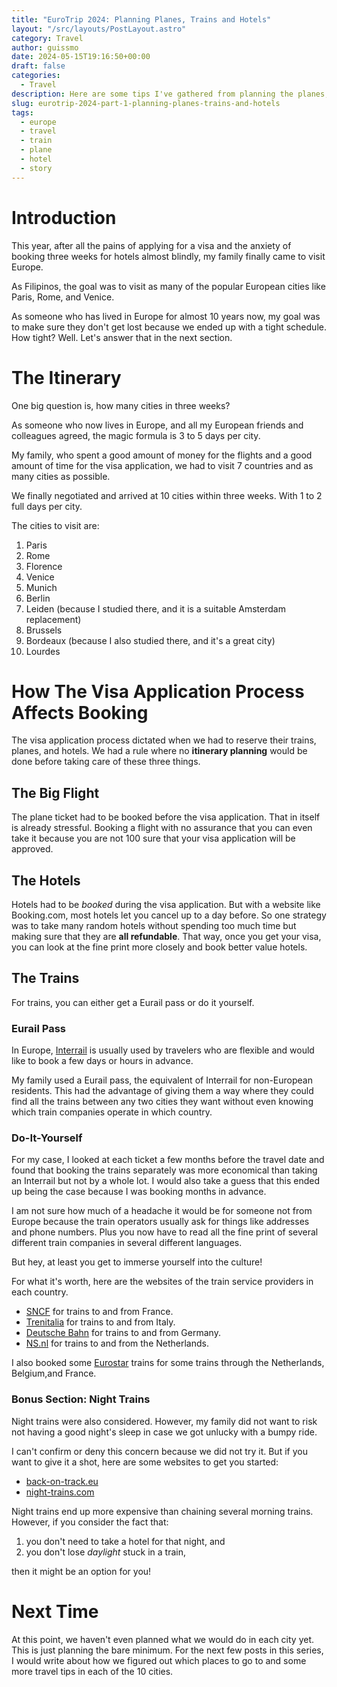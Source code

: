 ```yaml
---
title: "EuroTrip 2024: Planning Planes, Trains and Hotels"
layout: "/src/layouts/PostLayout.astro"
category: Travel
author: guissmo
date: 2024-05-15T19:16:50+00:00
draft: false
categories:
  - Travel
description: Here are some tips I've gathered from planning the planes, trains, and hotels for a tightly scheduled Eurotrip.
slug: eurotrip-2024-part-1-planning-planes-trains-and-hotels
tags:
  - europe
  - travel
  - train
  - plane
  - hotel
  - story
---
```


# Introduction

This year, after all the pains of applying for a visa and the anxiety of booking three weeks for hotels almost blindly, my family finally came to visit Europe.

As Filipinos, the goal was to visit as many of the popular European cities like Paris, Rome, and Venice.

As someone who has lived in Europe for almost $10$ years now, my goal was to make sure they don't get lost because we ended up with a tight schedule. How tight? Well. Let's answer that in the next section.

# The Itinerary

One big question is, how many cities in three weeks?

As someone who now lives in Europe, and all my European friends and colleagues agreed, the magic formula is $3$ to $5$ days per city.

My family, who spent a good amount of money for the flights and a good amount of time for the visa application, we had to visit $7$ countries and as many cities as possible.

We finally negotiated and arrived at $10$ cities within three weeks. With $1$ to $2$ full days per city.

The cities to visit are:

1. Paris
2. Rome
3. Florence
4. Venice
5. Munich
6. Berlin
7. Leiden (because I studied there, and it is a suitable Amsterdam replacement)
8. Brussels
9. Bordeaux (because I also studied there, and it's a great city)
10. Lourdes

# How The Visa Application Process Affects Booking

The visa application process dictated when we had to reserve their trains, planes, and hotels. We had a rule where no **itinerary planning** would be done before taking care of these three things.

## The Big Flight

The plane ticket had to be booked before the visa application. That in itself is already stressful. Booking a flight with no assurance that you can even take it because you are not $100%$ sure that your visa application will be approved.

## The Hotels

Hotels had to be _booked_ during the visa application. But with a website like Booking.com, most hotels let you cancel up to a day before. So one strategy was to take many random hotels without spending too much time but making sure that they are **all refundable**. That way, once you get your visa, you can look at the fine print more closely and book better value hotels.

## The Trains

For trains, you can either get a Eurail pass or do it yourself.

### Eurail Pass

In Europe, [Interrail](https://www.interrail.eu) is usually used by travelers who are flexible and would like to book a few days or hours in advance.

My family used a Eurail pass, the equivalent of Interrail for non-European residents. This had the advantage of giving them a way where they could find all the trains between any two cities they want without even knowing which train companies operate in which country.

### Do-It-Yourself

For my case, I looked at each ticket a few months before the travel date and found that booking the trains separately was more economical than taking an Interrail but not by a whole lot. I would also take a guess that this ended up being the case because I was booking months in advance.

I am not sure how much of a headache it would be for someone not from Europe because the train operators usually ask for things like addresses and phone numbers. Plus you now have to read all the fine print of several different train companies in several different languages.

But hey, at least you get to immerse yourself into the culture!

For what it's worth, here are the websites of the train service providers in each country.

- [SNCF](https://oui.sncf) for trains to and from France.
- [Trenitalia](https://www.trenitalia.com) for trains to and from Italy.
- [Deutsche Bahn](https://www.bahn.de/) for trains to and from Germany.
- [NS.nl](https://ns.nl/) for trains to and from the Netherlands.

I also booked some [Eurostar](https://www.eurostar.com) trains for some trains through the Netherlands, Belgium,and France.

### Bonus Section: Night Trains

Night trains were also considered. However, my family did not want to risk not having a good night's sleep in case we got unlucky with a bumpy ride.

I can't confirm or deny this concern because we did not try it. But if you want to give it a shot, here are some websites to get you started:

- [back-on-track.eu](https://back-on-track.eu/night-train-map/)
- [night-trains.com](http://www.night-trains.com/europe/)

Night trains end up more expensive than chaining several morning trains. However, if you consider the fact that:

1. you don't need to take a hotel for that night, and
2. you don't lose _daylight_ stuck in a train,

then it might be an option for you!

# Next Time

At this point, we haven't even planned what we would do in each city yet. This is just planning the bare minimum. For the next few posts in this series, I would write about how we figured out which places to go to and some more travel tips in each of the $10$ cities.

<!--
For them, it was the romantic filled with the Eiffel Tower. For me, $9$ years after I went there as a tourist, it is now the city of running around inside the metro hoping to God that there were no transport strikes so that I can make my train connections without losing so much time.
-->

